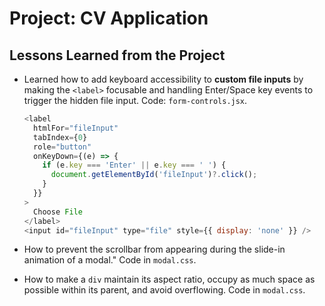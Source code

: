 # Project: CV Application

## Lessons Learned from the Project

- Learned how to add keyboard accessibility to **custom file inputs** by making the `<label>` focusable and handling Enter/Space key events to trigger the hidden file input. Code: `form-controls.jsx`.

  ```JavaScript
  <label
    htmlFor="fileInput"
    tabIndex={0}
    role="button"
    onKeyDown={(e) => {
      if (e.key === 'Enter' || e.key === ' ') {
        document.getElementById('fileInput')?.click();
      }
    }}
  >
    Choose File
  </label>
  <input id="fileInput" type="file" style={{ display: 'none' }} />
  ```

- How to prevent the scrollbar from appearing during the slide-in animation of a modal." Code in `modal.css`.

- How to make a `div` maintain its aspect ratio, occupy as much space as possible within its parent, and avoid overflowing. Code in `modal.css`.
